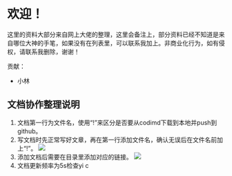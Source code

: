 # 欢迎！

这里的资料大部分来自网上大佬的整理，这里会备注上，部分资料已经不知道是来自哪位大神的手笔，如果没有在列表里，可以联系我加上。非商业化行为，如有侵权，请联系我删除，谢谢！

贡献：

- 小林

## 文档协作整理说明

1. 文档第一行为文件名，使用“!”来区分是否要从codimd下载到本地并push到github。
2. 写文档时先正常写好文章，再在第一行添加文件名，确认无误后在文件名前加上“!”。
![](/uploads/upload_ea1a8d83439265f8d62cf43b31b3da7e.png)
3. 添加文档后需要在目录里添加对应的链接。
![](/uploads/upload_88f4073f3f2ab3173dd5313f49de286d.png)
4. 文档更新频率为5s检查yi c